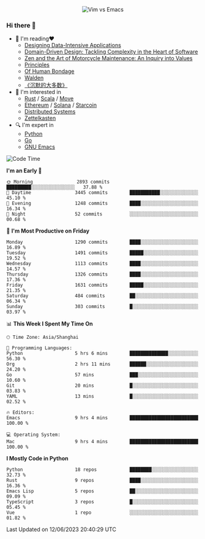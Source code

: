 <p align="center">
    <img src="https://gist.githubusercontent.com/coldnight/e696baffb094e71c96cb302118878eae/raw/40ea5053a6f66cc65f90f437e4173497da225958/banner.gif" alt="Vim vs Emacs" />
</p>

### Hi there 👋

- 📖 I'm reading❤️
    + [Designing Data-Intensive Applications](https://www.oreilly.com/library/view/designing-data-intensive-applications/9781491903063/)
    + [Domain-Driven Design: Tackling Complexity in the Heart of Software](https://www.dddcommunity.org/book/evans_2003/)
    + [Zen and the Art of Motorcycle Maintenance: An Inquiry into Values](https://en.wikipedia.org/wiki/Zen_and_the_Art_of_Motorcycle_Maintenance)
    + [Principles](https://www.principles.com/)
    + [Of Human Bondage](https://en.wikipedia.org/wiki/Of_Human_Bondage)
    + [Walden](https://en.wikipedia.org/wiki/Walden)
    + [《沉默的大多数》](https://en.wikipedia.org/wiki/Silent_majority)
- 🌱 I'm interested in
    + [Rust](https://www.rust-lang.org/) / [Scala](https://www.scala-lang.org/) / [Move](https://github.com/move-language/move/)
    + [Ethereum](https://ethereum.org/en/) / [Solana](https://solana.com/) / [Starcoin](https://github.com/starcoinorg/starcoin)
	+ [Distributed Systems](https://www.linuxzen.com/notes/topics/20200320174417_%E5%88%86%E5%B8%83%E5%BC%8F/)
	+ [Zettelkasten](https://www.linuxzen.com/notes/notes/20220120080920-slip_box/)
- 🔍 I'm expert in
    + [Python](https://www.python.org/)
    + [Go](https://go.dev/)
    + [GNU Emacs](https://www.gnu.org/software/emacs/)

<!--START_SECTION:waka-->
![Code Time](http://img.shields.io/badge/Code%20Time-2%2C197%20hrs%2034%20mins-blue)

**I'm an Early 🐤** 

```text
🌞 Morning                2893 commits        █████████░░░░░░░░░░░░░░░░   37.88 % 
🌆 Daytime                3445 commits        ███████████░░░░░░░░░░░░░░   45.10 % 
🌃 Evening                1248 commits        ████░░░░░░░░░░░░░░░░░░░░░   16.34 % 
🌙 Night                  52 commits          ░░░░░░░░░░░░░░░░░░░░░░░░░   00.68 % 
```
📅 **I'm Most Productive on Friday** 

```text
Monday                   1290 commits        ████░░░░░░░░░░░░░░░░░░░░░   16.89 % 
Tuesday                  1491 commits        █████░░░░░░░░░░░░░░░░░░░░   19.52 % 
Wednesday                1113 commits        ████░░░░░░░░░░░░░░░░░░░░░   14.57 % 
Thursday                 1326 commits        ████░░░░░░░░░░░░░░░░░░░░░   17.36 % 
Friday                   1631 commits        █████░░░░░░░░░░░░░░░░░░░░   21.35 % 
Saturday                 484 commits         ██░░░░░░░░░░░░░░░░░░░░░░░   06.34 % 
Sunday                   303 commits         █░░░░░░░░░░░░░░░░░░░░░░░░   03.97 % 
```


📊 **This Week I Spent My Time On** 

```text
🕑︎ Time Zone: Asia/Shanghai

💬 Programming Languages: 
Python                   5 hrs 6 mins        ██████████████░░░░░░░░░░░   56.30 % 
Org                      2 hrs 11 mins       ██████░░░░░░░░░░░░░░░░░░░   24.20 % 
Go                       57 mins             ███░░░░░░░░░░░░░░░░░░░░░░   10.60 % 
Git                      20 mins             █░░░░░░░░░░░░░░░░░░░░░░░░   03.83 % 
YAML                     13 mins             █░░░░░░░░░░░░░░░░░░░░░░░░   02.52 % 

🔥 Editors: 
Emacs                    9 hrs 4 mins        █████████████████████████   100.00 % 

💻 Operating System: 
Mac                      9 hrs 4 mins        █████████████████████████   100.00 % 
```

**I Mostly Code in Python** 

```text
Python                   18 repos            ████████░░░░░░░░░░░░░░░░░   32.73 % 
Rust                     9 repos             ████░░░░░░░░░░░░░░░░░░░░░   16.36 % 
Emacs Lisp               5 repos             ██░░░░░░░░░░░░░░░░░░░░░░░   09.09 % 
TypeScript               3 repos             █░░░░░░░░░░░░░░░░░░░░░░░░   05.45 % 
Vue                      1 repo              ░░░░░░░░░░░░░░░░░░░░░░░░░   01.82 % 
```




 Last Updated on 12/06/2023 20:40:29 UTC
<!--END_SECTION:waka-->
